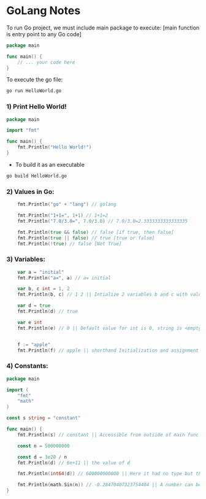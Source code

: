 # GoLang Notes

To run Go project, we must include main package to execute: [main function is entry point to any Go code]

```go
package main

func main() {
    // ... your code here
}
```

To execute the go file:

```sh
go run HelloWorld.go
```

### 1) Print Hello World!

```go
package main

import "fmt"

func main() {
    fmt.Println("Hello World!")
}
```

- To build it as an executable

```sh
go build HelloWorld.go
```

### 2) Values in Go:

```go
    fmt.Println("go" + "lang") // golang

	fmt.Println("1+1=", 1+1) // 1+1=2
	fmt.Println("7.0/3.0=", 7.0/3.0) // 7.0/3.0=2.3333333333333335

	fmt.Println(true && false) // false [if true, then false]
	fmt.Println(true || false) // true [true or false]
	fmt.Println(!true) // false [Not True]
```

### 3) Variables:

```go
	var a = "initial"
	fmt.Println("a=", a) // a= initial

	var b, c int = 1, 2
	fmt.Println(b, c) // 1 2 || Intialize 2 variables b and c with value 1 and 2 and set datatype int

	var d = true
	fmt.Println(d) // true

	var e int
	fmt.Println(e) // 0 || Default value for int is 0, string is <empty>, bool is false


	f := "apple"
	fmt.Println(f) // apple || shorthand Initialization and assignment expression [var f string = "apple"]
```

### 4) Constants:

```go
package main

import (
	"fmt"
	"math"
)

const s string = "constant"

func main() {
	fmt.Println(s) // constant || Accessible from outside of main func

	const n = 500000000

	const d = 3e20 / n
	fmt.Println(d) // 6e+11 || the value of d

	fmt.Println(int64(d)) // 600000000000 || Here it had no type but the type is given as int64 by an explicit conversion

	fmt.Println(math.Sin(n)) // -0.28470407323754404 || A number can be given a type by using it in a context that requires one, such as a variable assignment or function call. For example, here math.Sin expects a float64.
}
```
